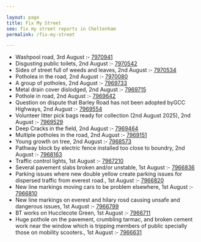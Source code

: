 ```yaml
---

layout: page
title: Fix My Street
seo: fix my street reports in Cheltenham
permalink: /fix-my-street

---
```


<!-- fix_marker starts -->

- Washpool road, 3rd August :- [7970941](https://www.fixmystreet.com/report/7970941)
- Disgusting public toilets, 2nd August :- [7970542](https://www.fixmystreet.com/report/7970542)
- Sides of street full of weeds and leaves, 2nd August :- [7970534](https://www.fixmystreet.com/report/7970534)
- Potholea in the road, 2nd August :- [7970080](https://www.fixmystreet.com/report/7970080)
- A group of potholes, 2nd August :- [7969733](https://www.fixmystreet.com/report/7969733)
- Metal drain cover dislodged, 2nd August :- [7969715](https://www.fixmystreet.com/report/7969715)
- Pothole in road, 2nd August :- [7969642](https://www.fixmystreet.com/report/7969642)
- Question on dispute that Barley Road has not been adopted byGCC Highways, 2nd August :- [7969554](https://www.fixmystreet.com/report/7969554)
- Volunteer litter pick bags ready for collection (2nd August 2025), 2nd August :- [7969529](https://www.fixmystreet.com/report/7969529)
- Deep Cracks in the field, 2nd August :- [7969464](https://www.fixmystreet.com/report/7969464)
- Multiple potholes in the road, 2nd August :- [7969151](https://www.fixmystreet.com/report/7969151)
- Young growth on tree, 2nd August :- [7968573](https://www.fixmystreet.com/report/7968573)
- Pathway block by electric fence installed too close to boundry, 2nd August :- [7968163](https://www.fixmystreet.com/report/7968163)
- Traffic control lights, 1st August :- [7967210](https://www.fixmystreet.com/report/7967210)
- Several pavement slabs broken and/or unstable, 1st August :- [7966836](https://www.fixmystreet.com/report/7966836)
- Parking issues where new double yellow create parking issues for dispersed traffic from everest road., 1st August :- [7966820](https://www.fixmystreet.com/report/7966820)
- New line markings moving cars to be problem elsewhere, 1st August :- [7966810](https://www.fixmystreet.com/report/7966810)
- New line markings on everest and hilary rosd causing unsafe and dangerous issues, 1st August :- [7966799](https://www.fixmystreet.com/report/7966799)
- BT works on Hucclecote Green, 1st August :- [7966711](https://www.fixmystreet.com/report/7966711)
- Huge pothole on the pavement, crumbling tarmac, and broken cement work near the window which is tripping members of public specially those on mobility scooters., 1st August :- [7966631](https://www.fixmystreet.com/report/7966631)

<!-- fix_marker ends -->